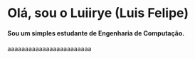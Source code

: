 <h1 align="left">Olá, sou o Luiirye (Luis Felipe)</h1>
<h4 align="left">Sou um simples estudante de Engenharia de Computação. </h4>
<p>aaaaaaaaaaaaaaaaaaaaaaaa</p>


<!--
**luiirye/luiirye** is a ✨ _special_ ✨ repository because its `README.md` (this file) appears on your GitHub profile.

Here are some ideas to get you started:

- 🔭 I’m currently working on ...
- 🌱 I’m currently learning ...
- 👯 I’m looking to collaborate on ...
- 🤔 I’m looking for help with ...
- 💬 Ask me about ...
- 📫 How to reach me: ...
- 😄 Pronouns: ...
- ⚡ Fun fact: ...
-->
